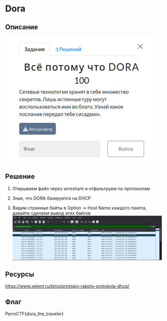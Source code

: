 # Dora
## Описание
![Описание задания](https://raw.githubusercontent.com/EogoK/permctf2024_writeup/refs/heads/main/photos/dora.jpg)


## Решение 


1. Открываем файл через wireshark и отфильтруем по протоколам

2. Зная, что DORA базируется на DHCP

3. Видим странные байты в Option -> Host Name каждого пакета, давайте сделаем вывод этих байтов
![Описание задания](https://raw.githubusercontent.com/EogoK/permctf2024_writeup/refs/heads/main/photos/dora_1.png)

## Ресурсы

https://www.xelent.ru/blog/printsipy-raboty-protokola-dhcp/


## Флаг
PermCTF{dora_the_traveler}